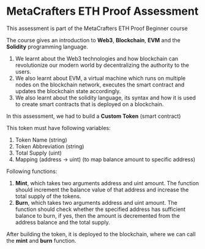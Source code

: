 # MetaCrafters ETH Proof Assessment

This assessment is part of the MetaCrafters ETH Proof Beginner course

The course gives an introduction to **Web3**, **Blockchain**, **EVM** and the **Solidity** programming language.

1. We learnt about the Web3 technologies and how blockchain can revolutionize our modern world by decentralizing the authority to the users.
2. We also learnt about EVM, a virtual machine which runs on multiple nodes on the blockchain network, executes the smart contract and updates the blockchain state accordingly.
3. We also learnt about the solidity language, its syntax and how it is used to create smart contracts that is deployed on a blockchain.

In this assessment, we had to build a **Custom Token** (smart contract) 

This token must have following variables:
  1. Token Name (string)
  2. Token Abbreviation (string)
  3. Total Supply (uint)
  4. Mapping (address -> uint) (to map balance amount to specific address)

Following functions:
  1. **Mint**, which takes two arguments address and uint amount. The function should increment the balance value of that address and increase the total supply of the tokens.
  2. **Burn**, which takes two arguments address and uint amount. The function should check whether the specified address has sufficient balance to burn, if yes, then the amount is decremented from the address balance and the total supply.

After building the token, it is deployed to the blockchain, where we can call the **mint** and **burn** function.

